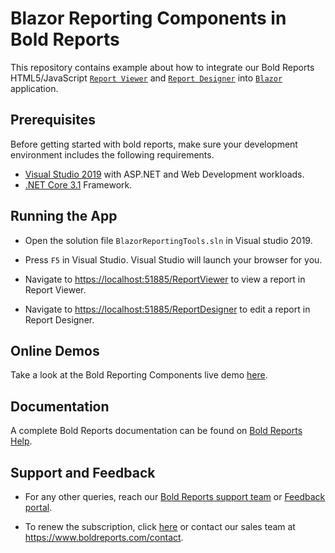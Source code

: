 # Blazor Reporting Components in Bold Reports

This repository contains example about how to integrate our Bold Reports HTML5/JavaScript [`Report Viewer`](https://www.boldreports.com/embedded/reporting-tools/javascript/report-viewer) and [`Report Designer`](https://www.boldreports.com/embedded/reporting-tools/javascript/report-designer) into [`Blazor`](https://dotnet.microsoft.com/apps/aspnet/web-apps/blazor) application.

## Prerequisites

Before getting started with bold reports, make sure your development environment includes the following requirements.

* [Visual Studio 2019](https://visualstudio.microsoft.com/downloads/) with ASP.NET and Web Development workloads.
* [.NET Core 3.1](https://dotnet.microsoft.com/download) Framework.

## Running the App

* Open the solution file `BlazorReportingTools.sln` in Visual studio 2019.

* Press `F5` in Visual Studio. Visual Studio will launch your browser for you.

* Navigate to [https://localhost:51885/ReportViewer](https://localhost:51885/ReportViewer) to view a report in Report Viewer.

* Navigate to [https://localhost:51885/ReportDesigner](https://localhost:51885/ReportDesigner) to edit a report in Report Designer.

## Online Demos

Take a look at the Bold Reporting Components live demo [here](https://demos.boldreports.com/home/).

## Documentation

A complete Bold Reports documentation can be found on [Bold Reports Help](https://documentation.boldreports.com/).

## Support and Feedback

* For any other queries, reach our [Bold Reports support team](mailto:support@boldreports.com) or [Feedback portal](https://www.boldreports.com/feedback/).

* To renew the subscription, click [here](https://www.boldreports.com/pricing/on-premise) or contact our sales team at <https://www.boldreports.com/contact>.

